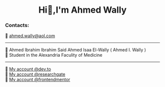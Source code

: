 <h1 align="center">Hi👋,I'm Ahmed Wally</h1>

<h3 align="left">Contacts:</h3>

📧 ahmed.wally@aol.com  

---

🪪 Ahmed Ibrahim Ibrahim Said Ahmed Isaa El-Wally ( Ahmed I. Wally )  
🏫 Student in the Alexandria Faculity of Medicine  

---

🚀 [My account @dev.to](https://dev.to/ahmed-wally)  
🚀 [My account @researchgate](https://www.researchgate.net/profile/Ahmed-Wally-2)  
🚀 [My account @frontendmentor](https://www.frontendmentor.io/profile/ahmed-wally)

